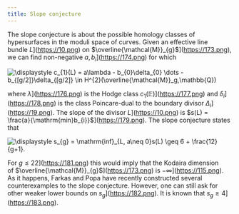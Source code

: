 ```yaml
---
title: Slope conjecture
---
```


The slope conjecture is about the possible homology classes of hypersurfaces in the moduli space of curves. Given an effective line bundle $L$](https://10.png) on $\overline{\mathcal{M}}_{g}$](https://173.png), we can find non-negative $a,b_{i}$](https://174.png) for which

![$\displaystyle c_{1}(L) = a\lambda - b_{0}\delta_{0} \dots -b_{[g/2]}\delta_{[g/2]}
\in H^{2}(\overline{\mathcal{M}}_g,\mathbb{Q})$](https://175.png)

where $\lambda$](https://176.png) is the Hodge class $c_{1}(\mathbb{E})$](https://177.png) and $\delta_{i}$](https://178.png) is the class Poincare-dual to the boundary divisor $\Delta_{i}$](https://19.png). The slope of the divisor $L$](https://10.png) is $s(L)
= \frac{a}{\mathrm{min}b_{i}}$](https://179.png). The slope conjecture states that

![$\displaystyle s_{g} = \mathrm{inf}_{L, a\neq 0}s(L) \geq 6 + \frac{12}{g+1}.$](https://180.png)

For $g \leq 22$](https://181.png) this would imply that the Kodaira dimension of $\overline{\mathcal{M}}_{g}$](https://173.png) is $-\infty$](https://115.png). As it happens, Farkas and Popa have recently constructed several counterexamples to the slope conjecture. However, one can still ask for other weaker lower bounds on $s_{g}$](https://182.png). It is known that $s_{g} \geq 4$](https://183.png).
